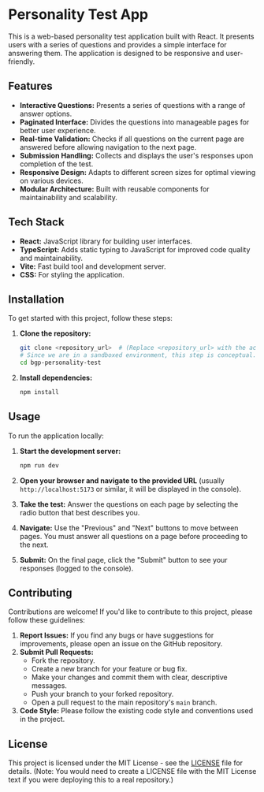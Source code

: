 # Personality Test App

This is a web-based personality test application built with React. It presents users with a series of questions and provides a simple interface for answering them. The application is designed to be responsive and user-friendly.

## Features

*   **Interactive Questions:** Presents a series of questions with a range of answer options.
*   **Paginated Interface:** Divides the questions into manageable pages for better user experience.
*   **Real-time Validation:** Checks if all questions on the current page are answered before allowing navigation to the next page.
*   **Submission Handling:** Collects and displays the user's responses upon completion of the test.
*   **Responsive Design:** Adapts to different screen sizes for optimal viewing on various devices.
*   **Modular Architecture:** Built with reusable components for maintainability and scalability.

## Tech Stack
*   **React:** JavaScript library for building user interfaces.
*   **TypeScript:** Adds static typing to JavaScript for improved code quality and maintainability.
*   **Vite:** Fast build tool and development server.
*   **CSS:** For styling the application.

## Installation

To get started with this project, follow these steps:

1.  **Clone the repository:**

    ```bash
    git clone <repository_url>  # (Replace <repository_url> with the actual URL)
    # Since we are in a sandboxed environment, this step is conceptual.
    cd bgp-personality-test
    ```
2.  **Install dependencies:**

    ```bash
    npm install
    ```

## Usage

To run the application locally:

1.  **Start the development server:**

    ```bash
    npm run dev
    ```

2.  **Open your browser and navigate to the provided URL** (usually `http://localhost:5173` or similar, it will be displayed in the console).

3.  **Take the test:** Answer the questions on each page by selecting the radio button that best describes you.

4.  **Navigate:** Use the "Previous" and "Next" buttons to move between pages.  You must answer all questions on a page before proceeding to the next.

5.  **Submit:** On the final page, click the "Submit" button to see your responses (logged to the console).

## Contributing

Contributions are welcome! If you'd like to contribute to this project, please follow these guidelines:

1.  **Report Issues:** If you find any bugs or have suggestions for improvements, please open an issue on the GitHub repository.
2.  **Submit Pull Requests:**
    *   Fork the repository.
    *   Create a new branch for your feature or bug fix.
    *   Make your changes and commit them with clear, descriptive messages.
    *   Push your branch to your forked repository.
    *   Open a pull request to the main repository's `main` branch.
3.  **Code Style:** Please follow the existing code style and conventions used in the project.

## License

This project is licensed under the MIT License - see the [LICENSE](LICENSE) file for details. (Note: You would need to create a LICENSE file with the MIT License text if you were deploying this to a real repository.)
